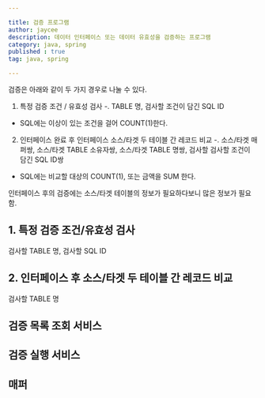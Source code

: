 ```yaml
---

title: 검증 프로그램
author: jaycee
description: 데이터 인터페이스 또는 데이터 유효성을 검증하는 프로그램
category: java, spring
published : true
tag: java, spring

---
```


검증은 아래와 같이 두 가지 경우로 나눌 수 있다.
1. 특정 검증 조건 / 유효성 검사
 -. TABLE 명, 검사할 조건이 담긴 SQL ID
 * SQL에는 이상이 있는 조건을 걸어 COUNT(1)한다.
 
2. 인터페이스 완료 후 인터페이스 소스/타겟 두 테이블 간 레코드 비교
 -. 소스/타겟 매퍼쌍, 소스/타겟 TABLE 소유자쌍, 소스/타겟 TABLE 명쌍, 검사할 검사할 조건이 담긴 SQL ID쌍
 * SQL에는 비교할 대상의 COUNT(1), 또는 금액을 SUM 한다.
 
인터페이스 후의 검증에는 소스/타겟 테이블의 정보가 필요하다보니 많은 정보가 필요함.

## 1. 특정 검증 조건/유효성 검사
검사할 TABLE 명, 검사할 SQL ID

## 2. 인터페이스 후 소스/타겟 두 테이블 간 레코드 비교
검사할 TABLE 명


## 검증 목록 조회 서비스


## 검증 실행 서비스


## 매퍼
